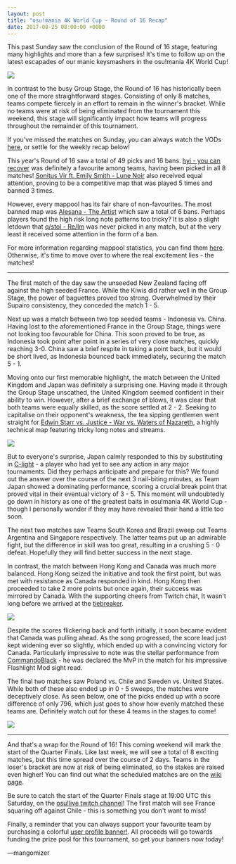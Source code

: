 ```yaml
---
layout: post
title: "osu!mania 4K World Cup - Round of 16 Recap"
date: 2017-08-25 08:00:00 +0000
---
```


This past Sunday saw the conclusion of the Round of 16 stage, featuring many highlights and more than a few surprises! It's time to follow up on the latest escapades of our manic keysmashers in the osu!mania 4K World Cup!

![](/wiki/shared/news/banners/mania4k_logo_2017.jpg)

In contrast to the busy Group Stage, the Round of 16 has historically been one of the more straightforward stages. Consisting of only 8 matches, teams compete fiercely in an effort to remain in the winner's bracket. While no teams were at risk of being eliminated from the tournament this weekend, this stage will significantly impact how teams will progress throughout the remainder of this tournament.

If you've missed the matches on Sunday, you can always watch the VODs [here](https://www.twitch.tv/osulive/videos/all), or settle for the weekly recap below! 

This year's Round of 16 saw a total of 49 picks and 16 bans. [hyi - you can recover](https://osu.ppy.sh/beatmapsets/566156#mania/1199287) was definitely a favourite among teams, having been picked in all 8 matches! [Sonitus Vir ft. Emily Smith - Lune Noir](https://osu.ppy.sh/beatmapsets/57946#mania/225781) also received equal attention, proving to be a competitive map that was played 5 times and banned 3 times.

However, every mappool has its fair share of non-favourites. The most banned map was [Alesana - The Artist](https://osu.ppy.sh/beatmapsets/606247#mania/1280807) which saw a total of 6 bans. Perhaps players found the high risk long note patterns too tricky? It is also a slight letdown that [q/stol - Re/Im](https://osu.ppy.sh/beatmapsets/588066#mania/1245089) was never picked in any match, but at the very least it received some attention in the form of a ban.

For more information regarding mappool statistics, you can find them [here](https://docs.google.com/spreadsheets/d/1qAbKpW3yCJ5U2qUoUoIob6qsmNW08LenxeL0FptdjxA/pubhtml#). Otherwise, it's time to move over to where the real excitement lies - the matches!

--------
The first match of the day saw the unseeded New Zealand facing off against the high seeded France. While the Kiwis did rather well in the Group Stage, the power of baguettes proved too strong. Overwhelmed by their Supairo consistency, they conceded the match 1 - 5.

Next up was a match between two top seeded teams - Indonesia vs. China. Having lost to the aforementioned France in the Group Stage, things were not looking too favourable for China. This soon proved to be true, as Indonesia took point after point in a series of very close matches, quickly reaching 3-0. China saw a brief respite in taking a point back, but it would be short lived, as Indonesia bounced back immediately, securing the match 5 - 1.

Moving onto our first memorable highlight, the match between the United Kingdom and Japan was definitely a surprising one. Having made it through the Group Stage unscathed, the United Kingdom seemed confident in their ability to win. However, after a brief exchange of blows, it was clear that both teams were equally skilled, as the score settled at 2 - 2. Seeking to capitalise on their opponent's weakness, the tea sipping gentlemen went straight for [Edwin Starr vs. Justice - War vs. Waters of Nazareth](https://osu.ppy.sh/beatmapsets/602039#mania/1394983), a highly technical map featuring tricky long notes and streams. 

![](/wiki/shared/news/2017-08-25-osu-mania-4k-world-cup-ro16-recap/UnitedKingdomJapan_game1.jpg)

But to everyone's surprise, Japan calmly responded to this by substituting in [C-light](https://osu.ppy.sh/users/7955738) - a player who had yet to see any action in any major tournaments. Did they perhaps anticipate and prepare for this? We found out the answer over the course of the next 3 nail-biting minutes, as Team Japan showed a dominating performance, scoring a crucial break point that proved vital in their eventual victory of 3 - 5. This moment will undoubtedly go down in history as one of the greatest baits in osu!mania 4K World Cup - though I personally wonder if they may have revealed their hand a little too soon.

The next two matches saw Teams South Korea and Brazil sweep out Teams Argentina and Singapore respectively. The latter teams put up an admirable fight, but the difference in skill was too great, resulting in a crushing 5 - 0 defeat. Hopefully they will find better success in the next stage.

In contrast, the match between Hong Kong and Canada was much more balanced. Hong Kong seized the initiative and took the first point, but was met with resistance as Canada responded in kind. Hong Kong then proceeded to take 2 more points but once again, their success was mirrored by Canada. With the supporting cheers from Twitch chat, It wasn't long before we arrived at the [tiebreaker](https://osu.ppy.sh/beatmapsets/611340#mania/1290602).

![](/wiki/shared/news/2017-08-25-osu-mania-4k-world-cup-ro16-recap/HongKongCanada_game2.jpg)

Despite the scores flickering back and forth initially, it soon became evident that Canada was pulling ahead. As the song progressed, the score lead just kept widening ever so slightly, which ended up with a convincing victory for Canada. Particularly impressive to note was the stellar performance from [CommandoBlack](https://osu.ppy.sh/users/7025841) - he was declared the MvP in the match for his impressive Flashlight Mod sight read.

The final two matches saw Poland vs. Chile and Sweden vs. United States. While both of these also ended up in 0 - 5 sweeps, the matches were deceptively close. As seen below, one of the picks ended up with a score difference of only 796, which just goes to show how evenly matched these teams are. Definitely watch out for these 4 teams in the stages to come!

![](/wiki/shared/news/2017-08-25-osu-mania-4k-world-cup-ro16-recap/SwedenUnitedStates_game3.jpg)

--------
And that's a wrap for the Round of 16! This coming weekend will mark the start of the Quarter Finals. Like last week, we will see a total of 8 exciting matches, but this time spread over the course of 2 days. Teams in the loser's bracket are now at risk of being eliminated, so the stakes are raised even higher! You can find out what the scheduled matches are on the [wiki page](https://osu.ppy.sh/help/wiki/Tournaments/MWC/2017_4K). 

Be sure to catch the start of the Quarter Finals stage at 19:00 UTC this Saturday, on the [osu!live twitch channel](https://www.twitch.tv/osulive)! The first match will see France squaring off against Chile - this is something you don't want to miss! 

Finally, a reminder that you can always support your favourite team by purchasing a colorful [user profile banner!](https://osu.ppy.sh/store/product/226). All proceeds will go towards funding the prize pool for this tournament, so get your banners now today!

—mangomizer
